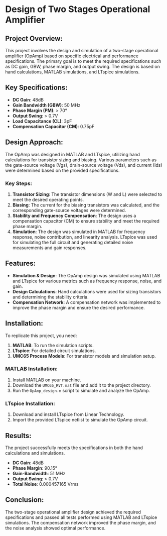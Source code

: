 # Design of Two Stages Operational Amplifier

## Project Overview:
This project involves the design and simulation of a two-stage operational amplifier (OpAmp) based on specific electrical and performance specifications. The primary goal is to meet the required specifications such as DC gain, GBW, phase margin, and output swing. The design is based on hand calculations, MATLAB simulations, and LTspice simulations.

## Key Specifications:
- **DC Gain**: 48dB
- **Gain Bandwidth (GBW)**: 50 MHz
- **Phase Margin (PM)**: > 70°
- **Output Swing**: > 0.7V
- **Load Capacitance (CL)**: 3pF
- **Compensation Capacitor (CM)**: 0.75pF

## Design Approach:
The OpAmp was designed in MATLAB and LTspice, utilizing hand calculations for transistor sizing and biasing. Various parameters such as the gate-source voltage (Vgs), drain-source voltage (Vds), and current (Ids) were determined based on the provided specifications.

### Key Steps:
1. **Transistor Sizing**: The transistor dimensions (W and L) were selected to meet the desired operating points.
2. **Biasing**: The current for the biasing transistors was calculated, and the corresponding gate-source voltages were determined.
3. **Stability and Frequency Compensation**: The design uses a compensation capacitor (CM) to ensure stability and meet the required phase margin.
4. **Simulation**: The design was simulated in MATLAB for frequency response, noise contribution, and linearity analysis. LTspice was used for simulating the full circuit and generating detailed noise measurements and gain responses.

## Features:
- **Simulation & Design**: The OpAmp design was simulated using MATLAB and LTspice for various metrics such as frequency response, noise, and gain.
- **Design Calculations**: Hand calculations were used for sizing transistors and determining the stability criteria.
- **Compensation Network**: A compensation network was implemented to improve the phase margin and ensure the desired performance.

## Installation:
To replicate this project, you need:

1. **MATLAB**: To run the simulation scripts.
2. **LTspice**: For detailed circuit simulations.
3. **UMC65 Process Models**: For transistor models and simulation setup.

### MATLAB Installation:
1. Install MATLAB on your machine.
2. Download the `UMC65_RVT.mat` file and add it to the project directory.
3. Run the `OpAmp_design.m` script to simulate and analyze the OpAmp.

### LTspice Installation:
1. Download and install LTspice from Linear Technology.
2. Import the provided LTspice netlist to simulate the OpAmp circuit.

## Results:
The project successfully meets the specifications in both the hand calculations and simulations.
- **DC Gain**: 48dB
- **Phase Margin**: 90.15°
- **Gain-Bandwidth**: 51 MHz
- **Output Swing**: > 0.7V
- **Total Noise**: 0.000457165 Vrms

## Conclusion:
The two-stage operational amplifier design achieved the required specifications and passed all tests performed using MATLAB and LTspice simulations. The compensation network improved the phase margin, and the noise analysis showed optimal performance.
